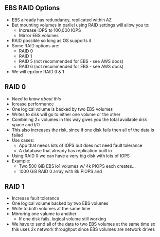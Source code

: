 EBS RAID Options
----------------
- EBS already has redundancy, replicated within AZ
- But mounting volumes in parllel using RAID settings will allow you to:
    - Increase IOPS to 100,000 IOPS
    - Mirror EBS volumes
- RAID possible so long as OS supports it
- Some RAID options are:
    - RAID 0
    - RAID 1
    - RAID 5 (not recommended for EBS - see AWS docs)
    - RAID 6 (not recommended for EBS - see AWS docs)
- We will epxlore RAID 0 & 1

RAID 0
------
- *Need to know about this*
- Icrease performance
- One logical volume is backed by two EBS volumes
- Writes to disk will go to either one volume or the other
- Combining 2+ volumes in this way gives you the total available disk space and I/O
- This also increases the risk, since if one disk fails then all of the data is failed
- Use cases:
    - App that needs lots of IOPS but does not need fault tolerance
    - A database that already has replication built in
- Using RAID 0 we can have a very big disk with lots of IOPS
- Example:
    - Two 500 GiB EBS io1 volumes w/ 4k PIOPS each creates...
    - 1000 GiB RAID 0 array with 8k PIOPS and

RAID 1
------
- Increase fault tolerance
- One logical volume backed by two EBS volumes
- Write to both volumes at the same time
- Mirroring one valume to another
    - If one disk fails, logical volume still working
- We have to send all of the data to two EBS volumes at the same time
  so this uses 2x network throughput since EBS volumes are network drives

